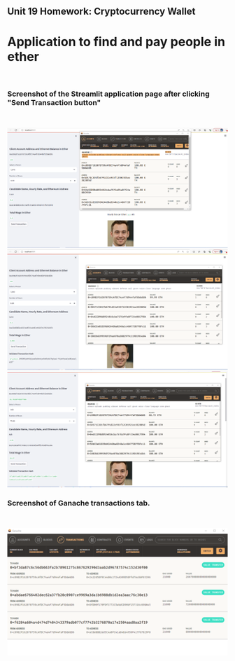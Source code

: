 ## Unit 19 Homework: Cryptocurrency Wallet

# Application to find and pay people in ether

<br>

### Screenshot of the Streamlit application page after clicking "Send Transaction button"
 
 <br>
 
  ![](/Images/pic1.png)
 <br>
  ![](Images/pic2.png)
 <br>
 ![](/Images/pic3.png)
 <br>
 
### Screenshot of Ganache transactions tab.
 <br>
 
 ![](/Images/pic4.png)
